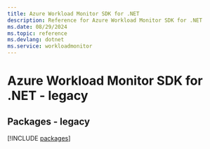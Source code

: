 ```yaml
---
title: Azure Workload Monitor SDK for .NET
description: Reference for Azure Workload Monitor SDK for .NET
ms.date: 08/29/2024
ms.topic: reference
ms.devlang: dotnet
ms.service: workloadmonitor
---
```

# Azure Workload Monitor SDK for .NET - legacy
## Packages - legacy
[!INCLUDE [packages](workload-monitor-index.md)]